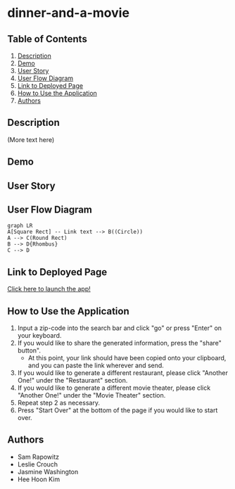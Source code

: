 # dinner-and-a-movie


## Table of Contents

1. [Description](#description)
2. [Demo](#demo)
3. [User Story](#user-story)
4. [User Flow Diagram](#user-flow-diagram)
5. [Link to Deployed Page](#link-to-deployed-page)
6. [How to Use the Application](#how-to-use-the-application)
7. [Authors](#authors)

## Description

(More text here)


## Demo

## User Story

## User Flow Diagram

```mermaid
graph LR
A[Square Rect] -- Link text --> B((Circle))
A --> C(Round Rect)
B --> D{Rhombus}
C --> D
```

## Link to Deployed Page

[Click here to launch the app!](https://hak9292.github.io/dinner-and-a-movie/)

## How to Use the Application

1. Input a zip-code into the search bar and click "go" or press "Enter" on your keyboard.
2. If you would like to share the generated information, press the "share" button".
	- At this point, your link should have been copied onto your clipboard, and you can paste the link wherever and send.
3. If you would like to generate a different restaurant, please click "Another One!" under the "Restaurant" section.
4. If you would like to generate a different movie theater, please click "Another One!" under the "Movie Theater" section.
5. Repeat step 2 as necessary.
6. Press "Start Over" at the bottom of the page if you would like to start over.

## Authors

* Sam Rapowitz
* Leslie Crouch
* Jasmine Washington
* Hee Hoon Kim